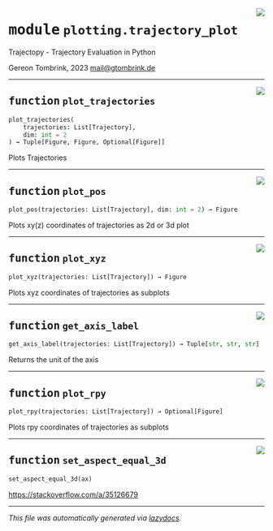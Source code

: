 <!-- markdownlint-disable -->

<a href="../trajectopy_core/plotting/trajectory_plot.py#L0"><img align="right" style="float:right;" src="https://img.shields.io/badge/-source-cccccc?style=flat-square"></a>

# <kbd>module</kbd> `plotting.trajectory_plot`
Trajectopy - Trajectory Evaluation in Python 

Gereon Tombrink, 2023 mail@gtombrink.de 


---

<a href="../trajectopy_core/plotting/trajectory_plot.py#L17"><img align="right" style="float:right;" src="https://img.shields.io/badge/-source-cccccc?style=flat-square"></a>

## <kbd>function</kbd> `plot_trajectories`

```python
plot_trajectories(
    trajectories: List[Trajectory],
    dim: int = 2
) → Tuple[Figure, Figure, Optional[Figure]]
```

Plots Trajectories 


---

<a href="../trajectopy_core/plotting/trajectory_plot.py#L27"><img align="right" style="float:right;" src="https://img.shields.io/badge/-source-cccccc?style=flat-square"></a>

## <kbd>function</kbd> `plot_pos`

```python
plot_pos(trajectories: List[Trajectory], dim: int = 2) → Figure
```

Plots xy(z) coordinates of trajectories as 2d or 3d plot 


---

<a href="../trajectopy_core/plotting/trajectory_plot.py#L60"><img align="right" style="float:right;" src="https://img.shields.io/badge/-source-cccccc?style=flat-square"></a>

## <kbd>function</kbd> `plot_xyz`

```python
plot_xyz(trajectories: List[Trajectory]) → Figure
```

Plots xyz coordinates of trajectories as subplots 


---

<a href="../trajectopy_core/plotting/trajectory_plot.py#L83"><img align="right" style="float:right;" src="https://img.shields.io/badge/-source-cccccc?style=flat-square"></a>

## <kbd>function</kbd> `get_axis_label`

```python
get_axis_label(trajectories: List[Trajectory]) → Tuple[str, str, str]
```

Returns the unit of the axis 


---

<a href="../trajectopy_core/plotting/trajectory_plot.py#L114"><img align="right" style="float:right;" src="https://img.shields.io/badge/-source-cccccc?style=flat-square"></a>

## <kbd>function</kbd> `plot_rpy`

```python
plot_rpy(trajectories: List[Trajectory]) → Optional[Figure]
```

Plots rpy coordinates of trajectories as subplots 


---

<a href="../trajectopy_core/plotting/trajectory_plot.py#L138"><img align="right" style="float:right;" src="https://img.shields.io/badge/-source-cccccc?style=flat-square"></a>

## <kbd>function</kbd> `set_aspect_equal_3d`

```python
set_aspect_equal_3d(ax)
```

https://stackoverflow.com/a/35126679 




---

_This file was automatically generated via [lazydocs](https://github.com/ml-tooling/lazydocs)._
